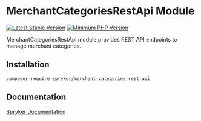 # MerchantCategoriesRestApi Module
[![Latest Stable Version](https://poser.pugx.org/spryker/merchant-categories-rest-api/v/stable.svg)](https://packagist.org/packages/spryker/merchant-categories-rest-api)
[![Minimum PHP Version](https://img.shields.io/badge/php-%3E%3D%207.4-8892BF.svg)](https://php.net/)

MerchantCategoriesRestApi module provides REST API endpoints to manage merchant categories.

## Installation

```
composer require spryker/merchant-categories-rest-api
```

## Documentation

[Spryker Documentation](https://documentation.spryker.com/module_guide/overview.htm)
